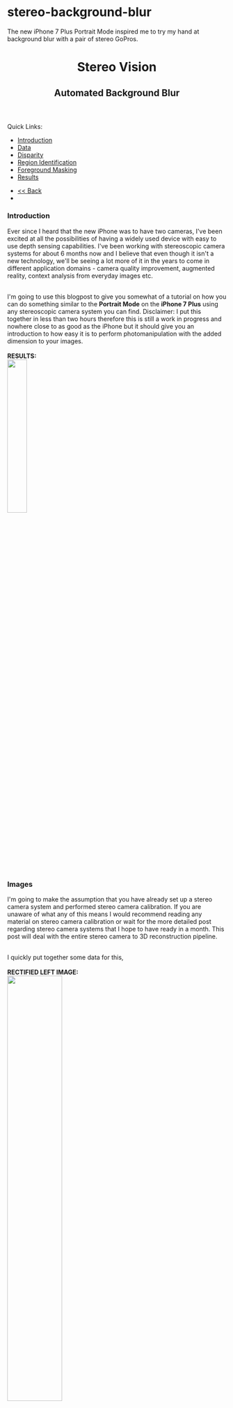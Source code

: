 # stereo-background-blur
The new iPhone 7 Plus Portrait Mode inspired me to try my hand at background blur with a pair of stereo GoPros.

<body>
<div class="container">

<header>
   <h1>Stereo Vision</h1>
   <h2>Automated Background Blur</h2>
</header>
  
<nav>
Quick Links:
  <ul>
    <li><a href="#intro">Introduction</a></li>
    <li><a href="#images">Data</a></li>
    <li><a href="#disparity">Disparity</a></li>
    <li><a href="#regionid">Region Identification</a></li>
    <li><a href="#foreground">Foreground Masking</a></li>
    <li><a href="#prettify">Results</a></li>
  </ul>
  <ul>
  <li><a href="index.html"> << Back</a><li>
  </ul>
</nav>

<article id="intro">
<h3>Introduction</h3>
<p>
Ever since I heard that the new iPhone was to have two cameras, I've been excited at all the possibilities of having a widely used device with easy to use depth sensing capabilities. I've been working with stereoscopic camera systems for about 6 months now and I believe that even though it isn't a new technology, we'll be seeing a lot more of it in the years to come in different application domains - camera quality improvement, augmented reality, context analysis from everyday images etc. <br><br>

I'm going to use this blogpost to give you somewhat of a tutorial on how you can do something similar to the <b>Portrait Mode</b> on the <b>iPhone 7 Plus</b> using any stereoscopic camera system you can find. Disclaimer: I put this together in less than two hours therefore this is still a work in progress and nowhere close to as good as the iPhone but it should give you an introduction to how easy it is to perform photomanipulation with the added dimension to your images.<br><br>
<b>RESULTS:</b><br>
<img src="img/before_after.png" style="width:30%"><br>
</p>
</article>


<article id="images">
<h3>Images</h3>
<p>
I'm going to make the assumption that you have already set up a stereo camera system and performed stereo camera calibration. If you are unaware of what any of this means I would recommend reading any material on stereo camera calibration or wait for the more detailed post regarding stereo camera systems that I hope to have ready in a month. This post will deal with the entire stereo camera to 3D reconstruction pipeline.<br><br>

I quickly put together some data for this,<br><br>
<b>RECTIFIED LEFT IMAGE:</b><br>
<img src="img/left_colour_rectified.png" style="width:50%"><br>
<b>RECTIFIED RIGHT IMAGE:</b><br>
<img src="img/right_colour_rectified.png" style="width:50%">
</p>
</article>


<article id="disparity">
<h3>Disparity Map</h3>
<p>
Now that we have our left and right image frames rectified, we can use any off the shelf block matching algorithm to generate a map of disparity values from the two images. Essentially what this algorithm does is pick a block of pixel values in the left frame and compare it to a block of pixels in the right frame and generates a value of disparity between the two blocks. Most algorithms today are a lot more sophisticated than this to handle overalapping and reccuring patterns, occlusion etc, but that's the gist of it. This disparity value is a function of the actual depth value associated with each pixel and if you're not trying to accurately measure distances between objects, you don't need to worry about the magnitude of these values. However for those interested in understanding this relation, you can do so using the formula:<br><br>

<b>Depth (Z) = focal_length * ( stereo_camera_baseline / disparity )</b><br><br>

Since this entire process is to be automated, tuning parameters for the <i>Semi-Global Block Matching Algorithm</i> isn't really an option. Therefore based on intuition and previous experience with the camera rig, you can hard code a set of parameters that work well for objects within a certain distance from the camera. I believe that in the current version of the iPhone camera there is a recommended distance for the foreground object too. Since I've been using this exact stereo system for other work, I was able to arrive at a reasonably good set of parameters within a few tries. The resulting depth map is shown below. For simplicity sake you can think of the disparity value to be inversely proportial to the actual depth value associated with each pixel. Therefore blue regions indicate lower disparity but greater depths.<br><br>

<b>DISPARITY MAP:</b><br>
<img src="img/disparity_map.png" style="width:50%"><br>
</p>
</article>

<article id="regionid">
<h3>Region Identification with K-Means</h3>
<p>
Now that we have a rough approximation of where each pixel exists in 3D space, we can start to group pixels together to form regions. The constraint is to make this process as automated as possible but once again the algorithm that I have chosen requires some hand tuning. I chose to use the K-Means Algorithm on the disparity information. I hard coded a cluster count of 4, which for an image such as this with a single object of interest without nearby objects is quite suitable. For dealing with more cluttered environments a larger cluster count would ensure a more granular region identification.<br><br>

The output of the <i>K-Means Algorithm</i> is shown below. You can see that the foreground object <i>(Nao Robot)</i> is very easily identifiable but VERY noisy. We will deal with that soon. <br><br>

<b>REGION SEGMENTATION:</b><br>
<img src="img/regionid.png" style="width:50%"><br>
</p>
</article>


<article id="foreground">
<h3>Identifying Foreground</h3>
<p>
Once each pixel has been assigned to a specific region, identifying the most foreground region is easy. Select the region associated with the <i>highest disparity</i> values and created a mask.<br><br>
<img src="img/original_mask.png" style="width:50%"><br>

As you can see, the disparity map that we were working with was nowhere close to perfect which is why there is a lot of noise in disparity values. This isn't a big problem though. Using some basic <i>morphological operations</i> we can improve our mask to form less noisy clusters and then identify the largest connected component in the image which is obviously going to be the foreground object/region of interest.<br><br>

Note that this morphological set of operations was very sloppily put together and more careful and intuitive approaches can be taken to obtain the best possible foreground mask with least edge noise. This step is somewhat of an art so go crazy.<br><br>
<img src="img/original_mask_morph.png" style="width:50%"><br>

The last step is to extract the largest blob - the object/region of interest using a simple connected component extraction. What you're left with is a mask of only the object/region of interest with some added pixel padding (depending on how many iterations of opening and closing you performed during the morphological operation step).<br><br>
<img src="img/original_mask_foreground.png" style="width:50%"><br>
</p>
</article>


<article id="prettify">
<h3>Results</h3>
<p>
Now that you've extracted the mask, you can go ahead and use this as a foreground and blur out the rest of our image. But that ends up looking quite shabby at the edges of where the mask ends. While the method suggested here isn't much better than shabby it bears some intuition into how you'd go about developing a smooth transition between foreground and background.<br><br>

I used the <i>distance transform</i> function on the foreground mask. What this does is give you a distance between each pixel and the edges of the foreground mask. The idea is to use this distance to vary the amount of blurring that occurs at the edges of the foreground to make the transition from foreground to background look less ugly. By applying a distance transform on your foreground mask you should arrive at something similar to this using the Euclidean distance metric.<br><br>


The next step once again requires tuning to taste. Depending on how much of a gradual fade you desire between the foreground and the background you can tune the thresholds with which you convert the above distance transform map into a interpolation gradient. What I did was normalized the distance transform values between 0 and 1 and used that value to control my <i>alpha composting / alpha blending</i>, where I was basically blending the original image with it's blurred version. The following is the gradient map that I used.<br><br>
<img src="img/distance_transform.png" style="width:50%"><br>

The result of the blending process is shown below,<br><br>
<b>RESULTS:</b><br>
<img src="img/before_after.png" style="width:40%"><br>

While this method does not achieve results close to that of the actual camera I think it's a great tutorial to learn RGB and Depth correspondences in stereo camera imagery. There are many improvements that can be made to this algorithm such as:
<ul>
<li>I set a hard threshold on the number of depth values I include as foreground. For a more realistic depth of focus you can consider a set of depth values across the foreground region. I believe that the iPhone 7 Plus has 9 levels of depth mapping. This would greatly improve the quality of the foreground background isolation. <br></li>
<li>While creating the foreground mask, I only used depth values which tend to be VERY noisy with a simple stereo system such as this. Adding additional context can greatly improve the boundaries of the final area of focus. Adding <b>corners</b>, <b>colour</b> or <b>HOG</b> features in addition to the depth foreground mask will smoothen out the corner noise.<br></li>
</ul>

There are many other approaches to handling this problem. I hope you enjoyed reading this and I wish that you try it yourself and feel free to contact me with any questions. I wrote this program in Python (openCV) and Matlab. Contact me if you require the source code. However I will be making more improvements to this soon - possibly incoroporating RGB image characteristics to improve my foreground mask such as edges etc.
</p>
</article>


<footer>Shreyas Skandan</footer>
</div>

</body>
